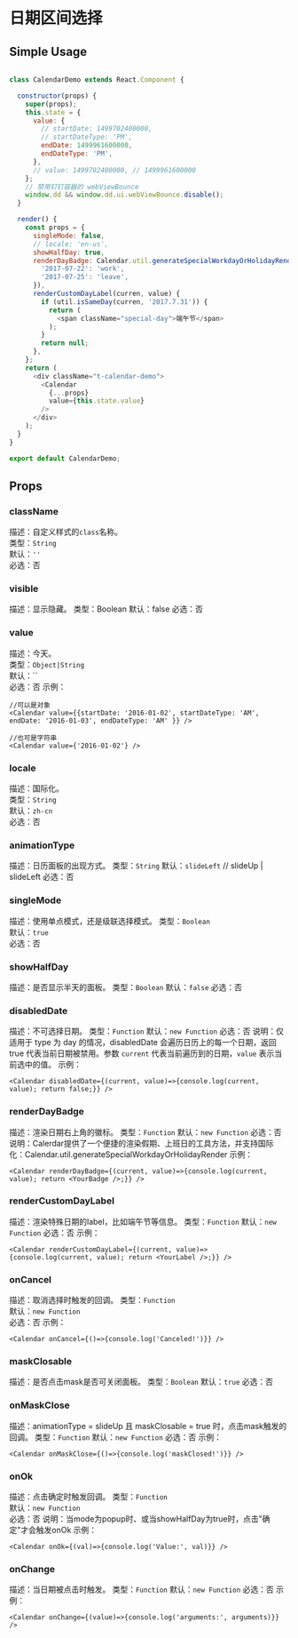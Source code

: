 # 日期区间选择

## Simple Usage

```javascript

class CalendarDemo extends React.Component {

  constructor(props) {
    super(props);
    this.state = {
      value: {
        // startDate: 1499702400000,
        // startDateType: 'PM',
        endDate: 1499961600000,
        endDateType: 'PM',
      },
      // value: 1499702400000, // 1499961600000
    };
    // 禁用钉钉容器的 webViewBounce
    window.dd && window.dd.ui.webViewBounce.disable();
  }

  render() {
    const props = {
      singleMode: false,
      // locale: 'en-us',
      showHalfDay: true,
      renderDayBadge: Calendar.util.generateSpecialWorkdayOrHolidayRender({
        '2017-07-22': 'work',
        '2017-07-25': 'leave',
      }),
      renderCustomDayLabel(curren, value) {
        if (util.isSameDay(curren, '2017.7.31')) {
          return (
            <span className="special-day">端午节</span>
          );
        }
        return null;
      },
    };
    return (
      <div className="t-calendar-demo">
        <Calendar
          {...props}
          value={this.state.value}
        />
      </div>
    );
  }
}

export default CalendarDemo;
```

## Props

### className
描述：自定义样式的`class`名称。  
类型：`String`  
默认：`''`  
必选：否

### visible
描述：显示隐藏。
类型：Boolean
默认：false
必选：否

### value
描述：今天。  
类型：`Object|String`  
默认：``  
必选：否
示例：
```
//可以是对象
<Calendar value={{startDate: '2016-01-02', startDateType: 'AM', endDate: '2016-01-03', endDateType: 'AM' }} />

//也可是字符串
<Calendar value={'2016-01-02'} />
```

### locale
描述：国际化。  
类型：`String`  
默认：`zh-cn`  
必选：否

### animationType
描述：日历面板的出现方式。
类型：`String`
默认：`slideLeft` // slideUp | slideLeft
必选：否

### singleMode
描述：使用单点模式，还是级联选择模式。
类型：`Boolean`  
默认：`true`  
必选：否

### showHalfDay
描述：是否显示半天的面板。
类型：`Boolean`
默认：`false`
必选：否


### disabledDate
描述：不可选择日期。
类型：`Function`
默认：`new Function`
必选：否
说明：仅适用于 type 为 day 的情况，disabledDate 会遍历日历上的每一个日期，返回 true 代表当前日期被禁用。参数 `current` 代表当前遍历到的日期，`value` 表示当前选中的值。
示例：
```
<Calendar disabledDate={(current, value)=>{console.log(current, value); return false;}} />
```

### renderDayBadge
描述：渲染日期右上角的徽标。
类型：`Function`
默认：`new Function`
必选：否
说明：Calerdar提供了一个便捷的渲染假期、上班日的工具方法，并支持国际化：Calendar.util.generateSpecialWorkdayOrHolidayRender
示例：
```
<Calendar renderDayBadge={(current, value)=>{console.log(current, value); return <YourBadge />;}} />
```

### renderCustomDayLabel
描述：渲染特殊日期的label，比如端午节等信息。
类型：`Function`
默认：`new Function`
必选：否
示例：
```
<Calendar renderCustomDayLabel={(current, value)=>{console.log(current, value); return <YourLabel />;}} />
```

### onCancel
描述：取消选择时触发的回调。
类型：`Function`  
默认：`new Function`  
必选：否
示例：
```
<Calendar onCancel={()=>{console.log('Canceled!')}} />
```

### maskClosable
描述：是否点击mask是否可关闭面板。
类型：`Boolean`
默认：`true`
必选：否

### onMaskClose
描述：animationType = slideUp 且 maskClosable = true 时，点击mask触发的回调。
类型：`Function`
默认：`new Function`
必选：否
示例：
```
<Calendar onMaskClose={()=>{console.log('maskClosed!')}} />
```

### onOk
描述：点击确定时触发回调。
类型：`Function`  
默认：`new Function`  
必选：否
说明：当mode为popup时、或当showHalfDay为true时，点击"确定"才会触发onOk
示例：
```
<Calendar onOk={(val)=>{console.log('Value:', val)}} />
```

### onChange
描述：当日期被点击时触发。
类型：`Function`
默认：`new Function`
必选：否
示例：
```
<Calendar onChange={(value)=>{console.log('arguments:', arguments)}} />
```

